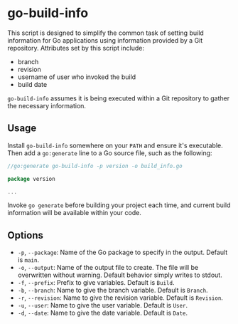 go-build-info
=============

This script is designed to simplify the common task of setting build
information for Go applications using information provided by a Git repository.
Attributes set by this script include:

* branch
* revision
* username of user who invoked the build
* build date

``go-build-info`` assumes it is being executed within a Git repository to
gather the necessary information.

Usage
-----

Install ``go-build-info`` somewhere on your ``PATH`` and ensure it's
executable. Then add a ``go:generate`` line to a Go source file, such as the
following:

```go
//go:generate go-build-info -p version -o build_info.go

package version

...
```

Invoke ``go generate`` before building your project each time, and current
build information will be available within your code.

Options
-------

* ``-p``, ``--package``: Name of the Go package to specify in the output.
  Default is ``main``.
* ``-o``, ``--output``: Name of the output file to create. The file will be
  overwritten without warning. Default behavior simply writes to stdout.
* ``-f``, ``--prefix``: Prefix to give variables. Default is ``Build``.
* ``-b``, ``--branch``: Name to give the branch variable. Default is ``Branch``.
* ``-r``, ``--revision``: Name to give the revision variable. Default is
  ``Revision``.
* ``-u``, ``--user``: Name to give the user variable. Default is ``User``.
* ``-d``, ``--date``: Name to give the date variable. Default is ``Date``.
